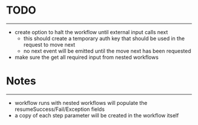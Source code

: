 # TODO
---
* create option to halt the workflow until external input calls next
  * this should create a temporary auth key that should be used in the request to move next
  * no next event will be emitted until the move next has been requested
* make sure the get all required input from nested workflows


# Notes
---
* workflow runs with nested workflows will populate the resumeSuccess/Fail/Exception fields
* a copy of each step parameter will be created in the workflow itself